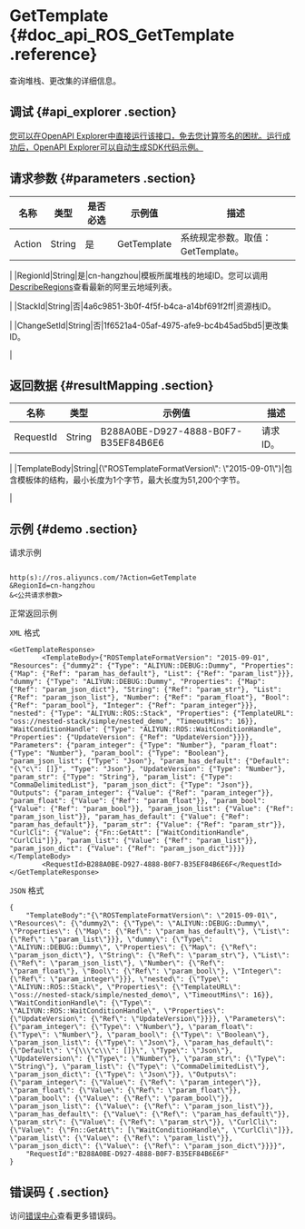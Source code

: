 # GetTemplate {#doc_api_ROS_GetTemplate .reference}

查询堆栈、更改集的详细信息。

## 调试 {#api_explorer .section}

[您可以在OpenAPI Explorer中直接运行该接口，免去您计算签名的困扰。运行成功后，OpenAPI Explorer可以自动生成SDK代码示例。](https://api.aliyun.com/#product=ROS&api=GetTemplate&type=RPC&version=2019-09-10)

## 请求参数 {#parameters .section}

|名称|类型|是否必选|示例值|描述|
|--|--|----|---|--|
|Action|String|是|GetTemplate|系统规定参数。取值：GetTemplate。

 |
|RegionId|String|是|cn-hangzhou|模板所属堆栈的地域ID。您可以调用[DescribeRegions](~~131035~~)查看最新的阿里云地域列表。

 |
|StackId|String|否|4a6c9851-3b0f-4f5f-b4ca-a14bf691f2ff|资源栈ID。

 |
|ChangeSetId|String|否|1f6521a4-05af-4975-afe9-bc4b45ad5bd5|更改集ID。

 |

## 返回数据 {#resultMapping .section}

|名称|类型|示例值|描述|
|--|--|---|--|
|RequestId|String|B288A0BE-D927-4888-B0F7-B35EF84B6E6|请求ID。

 |
|TemplateBody|String|\{\\"ROSTemplateFormatVersion\\": \\"2015-09-01\\"\}|包含模板体的结构，最小长度为1个字节，最大长度为51,200个字节。

 |

## 示例 {#demo .section}

请求示例

``` {#request_demo}

http(s)://ros.aliyuncs.com/?Action=GetTemplate
&RegionId=cn-hangzhou
&<公共请求参数>

```

正常返回示例

`XML` 格式

``` {#xml_return_success_demo}
<GetTemplateResponse>
        <TemplateBody>{"ROSTemplateFormatVersion": "2015-09-01", "Resources": {"dummy2": {"Type": "ALIYUN::DEBUG::Dummy", "Properties": {"Map": {"Ref": "param_has_default"}, "List": {"Ref": "param_list"}}}, "dummy": {"Type": "ALIYUN::DEBUG::Dummy", "Properties": {"Map": {"Ref": "param_json_dict"}, "String": {"Ref": "param_str"}, "List": {"Ref": "param_json_list"}, "Number": {"Ref": "param_float"}, "Bool": {"Ref": "param_bool"}, "Integer": {"Ref": "param_integer"}}}, "nested": {"Type": "ALIYUN::ROS::Stack", "Properties": {"TemplateURL": "oss://nested-stack/simple/nested_demo", "TimeoutMins": 16}}, "WaitConditionHandle": {"Type": "ALIYUN::ROS::WaitConditionHandle", "Properties": {"UpdateVersion": {"Ref": "UpdateVersion"}}}}, "Parameters": {"param_integer": {"Type": "Number"}, "param_float": {"Type": "Number"}, "param_bool": {"Type": "Boolean"}, "param_json_list": {"Type": "Json"}, "param_has_default": {"Default": "{\"c\": []}", "Type": "Json"}, "UpdateVersion": {"Type": "Number"}, "param_str": {"Type": "String"}, "param_list": {"Type": "CommaDelimitedList"}, "param_json_dict": {"Type": "Json"}}, "Outputs": {"param_integer": {"Value": {"Ref": "param_integer"}}, "param_float": {"Value": {"Ref": "param_float"}}, "param_bool": {"Value": {"Ref": "param_bool"}}, "param_json_list": {"Value": {"Ref": "param_json_list"}}, "param_has_default": {"Value": {"Ref": "param_has_default"}}, "param_str": {"Value": {"Ref": "param_str"}}, "CurlCli": {"Value": {"Fn::GetAtt": ["WaitConditionHandle", "CurlCli"]}}, "param_list": {"Value": {"Ref": "param_list"}}, "param_json_dict": {"Value": {"Ref": "param_json_dict"}}}}</TemplateBody>
        <RequestId>B288A0BE-D927-4888-B0F7-B35EF84B6E6F</RequestId>
</GetTemplateResponse>
```

`JSON` 格式

``` {#json_return_success_demo}
{
	"TemplateBody":"{\"ROSTemplateFormatVersion\": \"2015-09-01\", \"Resources\": {\"dummy2\": {\"Type\": \"ALIYUN::DEBUG::Dummy\", \"Properties\": {\"Map\": {\"Ref\": \"param_has_default\"}, \"List\": {\"Ref\": \"param_list\"}}}, \"dummy\": {\"Type\": \"ALIYUN::DEBUG::Dummy\", \"Properties\": {\"Map\": {\"Ref\": \"param_json_dict\"}, \"String\": {\"Ref\": \"param_str\"}, \"List\": {\"Ref\": \"param_json_list\"}, \"Number\": {\"Ref\": \"param_float\"}, \"Bool\": {\"Ref\": \"param_bool\"}, \"Integer\": {\"Ref\": \"param_integer\"}}}, \"nested\": {\"Type\": \"ALIYUN::ROS::Stack\", \"Properties\": {\"TemplateURL\": \"oss://nested-stack/simple/nested_demo\", \"TimeoutMins\": 16}}, \"WaitConditionHandle\": {\"Type\": \"ALIYUN::ROS::WaitConditionHandle\", \"Properties\": {\"UpdateVersion\": {\"Ref\": \"UpdateVersion\"}}}}, \"Parameters\": {\"param_integer\": {\"Type\": \"Number\"}, \"param_float\": {\"Type\": \"Number\"}, \"param_bool\": {\"Type\": \"Boolean\"}, \"param_json_list\": {\"Type\": \"Json\"}, \"param_has_default\": {\"Default\": \"{\\\"c\\\": []}\", \"Type\": \"Json\"}, \"UpdateVersion\": {\"Type\": \"Number\"}, \"param_str\": {\"Type\": \"String\"}, \"param_list\": {\"Type\": \"CommaDelimitedList\"}, \"param_json_dict\": {\"Type\": \"Json\"}}, \"Outputs\": {\"param_integer\": {\"Value\": {\"Ref\": \"param_integer\"}}, \"param_float\": {\"Value\": {\"Ref\": \"param_float\"}}, \"param_bool\": {\"Value\": {\"Ref\": \"param_bool\"}}, \"param_json_list\": {\"Value\": {\"Ref\": \"param_json_list\"}}, \"param_has_default\": {\"Value\": {\"Ref\": \"param_has_default\"}}, \"param_str\": {\"Value\": {\"Ref\": \"param_str\"}}, \"CurlCli\": {\"Value\": {\"Fn::GetAtt\": [\"WaitConditionHandle\", \"CurlCli\"]}}, \"param_list\": {\"Value\": {\"Ref\": \"param_list\"}}, \"param_json_dict\": {\"Value\": {\"Ref\": \"param_json_dict\"}}}}",
	"RequestId":"B288A0BE-D927-4888-B0F7-B35EF84B6E6F"
}
```

## 错误码 { .section}

访问[错误中心](https://error-center.aliyun.com/status/product/ROS)查看更多错误码。

